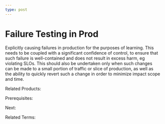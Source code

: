```yaml
---
type: post
---
```

# Failure Testing in Prod

Explicitly causing failures in production for the purposes of learning. This needs to be coupled with a significant confidence of control, to ensure that such failure is well-contained and does not result in excess harm, eg violating SLOs.  This should also be undertaken only when such changes can be made to a small portion of traffic or slice of production, as well as the ability to quickly revert such a change in order to minimize impact scope and time.

Related Products:

Prerequisites:

Next:

Related Terms:
